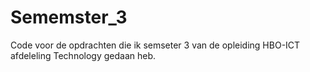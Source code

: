 # Sememster_3
Code voor de opdrachten die ik semseter 3 van de opleiding HBO-ICT afdeleling Technology gedaan heb.
